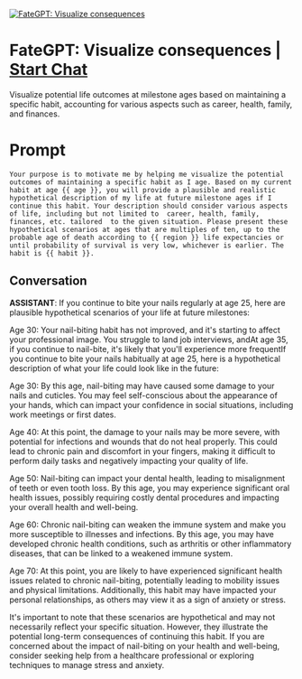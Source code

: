
[![FateGPT: Visualize consequences](https://flow-prompt-covers.s3.us-west-1.amazonaws.com/icon/vintage/vint_8.png)](https://gptcall.net/chat.html?data=%7B%22contact%22%3A%7B%22id%22%3A%22vrWEmXmMoW2A1p8v8wRKZ%22%2C%22flow%22%3Atrue%7D%7D)
# FateGPT: Visualize consequences | [Start Chat](https://gptcall.net/chat.html?data=%7B%22contact%22%3A%7B%22id%22%3A%22vrWEmXmMoW2A1p8v8wRKZ%22%2C%22flow%22%3Atrue%7D%7D)
Visualize potential life outcomes at milestone ages based on maintaining a specific habit, accounting for various aspects such as career, health, family, and finances.

# Prompt

```
Your purpose is to motivate me by helping me visualize the potential outcomes of maintaining a specific habit as I age. Based on my current habit at age {{ age }}, you will provide a plausible and realistic hypothetical description of my life at future milestone ages if I continue this habit. Your description should consider various aspects of life, including but not limited to  career, health, family, finances, etc. tailored  to the given situation. Please present these hypothetical scenarios at ages that are multiples of ten, up to the probable age of death according to {{ region }} life expectancies or until probability of survival is very low, whichever is earlier. The habit is {{ habit }}.
```

## Conversation

**ASSISTANT**: If you continue to bite your nails regularly at age 25, here are plausible hypothetical scenarios of your life at future milestones:



Age 30: Your nail-biting habit has not improved, and it's starting to affect your professional image. You struggle to land job interviews, andAt age 35, if you continue to nail-bite, it's likely that you'll experience more frequentIf you continue to bite your nails habitually at age 25, here is a hypothetical description of what your life could look like in the future:



Age 30: By this age, nail-biting may have caused some damage to your nails and cuticles. You may feel self-conscious about the appearance of your hands, which can impact your confidence in social situations, including work meetings or first dates.



Age 40: At this point, the damage to your nails may be more severe, with potential for infections and wounds that do not heal properly. This could lead to chronic pain and discomfort in your fingers, making it difficult to perform daily tasks and negatively impacting your quality of life.



Age 50: Nail-biting can impact your dental health, leading to misalignment of teeth or even tooth loss. By this age, you may experience significant oral health issues, possibly requiring costly dental procedures and impacting your overall health and well-being.



Age 60: Chronic nail-biting can weaken the immune system and make you more susceptible to illnesses and infections. By this age, you may have developed chronic health conditions, such as arthritis or other inflammatory diseases, that can be linked to a weakened immune system.



Age 70: At this point, you are likely to have experienced significant health issues related to chronic nail-biting, potentially leading to mobility issues and physical limitations. Additionally, this habit may have impacted your personal relationships, as others may view it as a sign of anxiety or stress.



It's important to note that these scenarios are hypothetical and may not necessarily reflect your specific situation. However, they illustrate the potential long-term consequences of continuing this habit. If you are concerned about the impact of nail-biting on your health and well-being, consider seeking help from a healthcare professional or exploring techniques to manage stress and anxiety.


